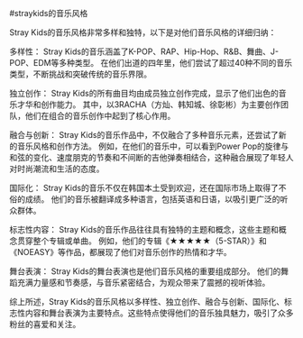 #straykids的音乐风格

Stray Kids的音乐风格非常多样和独特，以下是对他们音乐风格的详细归纳：

多样性：
Stray Kids的音乐涵盖了K-POP、RAP、Hip-Hop、R&B、舞曲、J-POP、EDM等多种类型。
在他们出道的四年里，他们尝试了超过40种不同的音乐类型，不断挑战和突破传统的音乐界限。

独立创作：
Stray Kids的所有曲目均由成员独立创作完成，显示了他们出色的音乐才华和创作能力。
其中，以3RACHA（方灿、韩知城、徐彰彬）为主要创作团队，他们在组合的音乐创作中起到了核心作用。

融合与创新：
Stray Kids的音乐作品中，不仅融合了多种音乐元素，还尝试了新的音乐风格和创作方法。
例如，在他们的音乐中，可以看到Power Pop的旋律与和弦的变化、速度朋克的节奏和不间断的吉他弹奏相结合，这种融合展现了年轻人对时尚潮流和生活的态度。

国际化：
Stray Kids的音乐不仅在韩国本土受到欢迎，还在国际市场上取得了不俗的成绩。
他们的音乐被翻译成多种语言，包括英语和日语，以吸引更广泛的听众群体。

标志性内容：
Stray Kids的音乐作品往往具有独特的主题和概念，这些主题和概念贯穿整个专辑或单曲。
例如，他们的专辑《★★★★★（5-STAR）》和《NOEASY》等作品，都展现了他们对音乐创作的热情和才华。

舞台表演：
Stray Kids的舞台表演也是他们音乐风格的重要组成部分。
他们的舞蹈充满力量感和节奏感，与音乐紧密结合，为观众带来了震撼的视听体验。

综上所述，Stray Kids的音乐风格以多样性、独立创作、融合与创新、国际化、标志性内容和舞台表演为主要特点。这些特点使得他们的音乐独具魅力，吸引了众多粉丝的喜爱和关注。